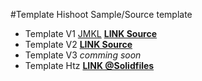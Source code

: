 #Template Hishoot
Sample/Source template

* Template V1 [JMKL](github.com/jmkl) [**LINK Source**](HiShoot2-Template/)
* Template V2 [**LINK Source**](templatev2/)
* Template V3 *comming soon*
* Template Htz [**LINK @Solidfiles**](http://www.solidfiles.com/d/200e9171b6/)
